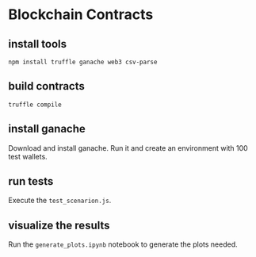 # Blockchain Contracts

## install tools

````shell
npm install truffle ganache web3 csv-parse
````

## build contracts

````shell
truffle compile
````

## install ganache

Download and install ganache.
Run it and create an environment with 100 test wallets.

## run tests

Execute the `test_scenarion.js`.

## visualize the results

Run the `generate_plots.ipynb` notebook to generate the plots needed.
